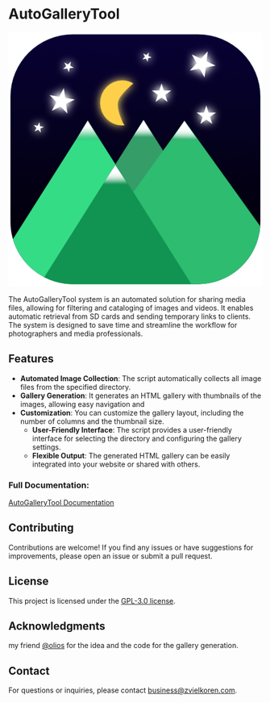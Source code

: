 # AutoGalleryTool
![AutoGalleryTool_Icon.png](/assets/icons/AutoGalleryTool_Icon.png "The Image for the app")

The AutoGalleryTool system is an automated solution for sharing media files, allowing for filtering and cataloging of images and videos. It enables automatic retrieval from SD cards and sending temporary links to clients. The system is designed to save time and streamline the workflow for photographers and media professionals.
## Features

- **Automated Image Collection**: The script automatically collects all image files from the specified directory.
- **Gallery Generation**: It generates an HTML gallery with thumbnails of the images, allowing easy navigation and
- **Customization**: You can customize the gallery layout, including the number of columns and the thumbnail size.
    - **User-Friendly Interface**: The script provides a user-friendly interface for selecting the directory and configuring
      the gallery settings.
    - **Flexible Output**: The generated HTML gallery can be easily integrated into your website or shared with others.

### Full Documentation:
[AutoGalleryTool Documentation](https://github.com/zvielkoren/AutoGalleryTool/wiki)

## Contributing

Contributions are welcome! If you find any issues or have suggestions for improvements, please open an issue or submit a
pull request.

## License

This project is licensed under the [GPL-3.0 license](LICENSE).

## Acknowledgments
my friend [@olios](https://github.com/ArielWy) for the idea and the code for the gallery generation.

## Contact

For questions or inquiries, please contact [business@zvielkoren.com](mailto:business@zvielkoren.com).
